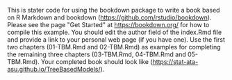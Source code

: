 
This is stater code for using the bookdown package to write a book based on R Markdown and bookdown (https://github.com/rstudio/bookdown). Please see the page "Get Started" at https://bookdown.org/ for how to compile this example. You should edit the author field of the index.Rmd file and provide a link to your personal web page (if you have one). Use the first two chapters (01-TBM.Rmd and 02-TBM.Rmd) as examples for completing the remaining three chapters (03-TBM.Rmd, 04-TBM.Rmd and 05-TBM.Rmd). Your completed book should look like (https://stat-ata-asu.github.io/TreeBasedModels/).
